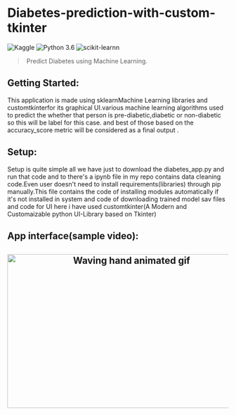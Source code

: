 # Diabetes-prediction-with-custom-tkinter
![Kaggle](https://img.shields.io/badge/Dataset-Kaggle-blue.svg) ![Python 3.6](https://img.shields.io/badge/Python-3.6-brightgreen.svg) ![scikit-learnn](https://img.shields.io/badge/Library-Scikit_Learn-orange.svg)
 > Predict Diabetes using Machine Learning. 
<!-- GETTING STARTED -->
## Getting Started:
 This application is made using sklearnMachine Learning libraries and customtkinterfor its graphical UI.various machine learning algorithms used to predict the whether that person is pre-diabetic,diabetic or non-diabetic so this will be label for this case.  and best of those based on the accuracy_score metric will be considered as a final output .


## Setup:
   Setup is quite simple all we have just to download the diabetes_app.py and run that code and to there's a ipynb file in my repo contains data cleaning code.Even user doesn't need to install requirements(libraries) through pip manually.This file contains the code of installing modules automatically if it's not installed in system and code of downloading trained model sav files and code for UI here i have used customtkinter(A Modern and Customaizable python UI-Library based on Tkinter)    

## App interface(sample video):

<h2 align="center">
    <img src="https://media.tenor.com/xpxdDELDbtwAAAAM/not-yet-no.gif" 
         alt="Waving hand animated gif"
         height=350"
         width="550" />
</h2>
